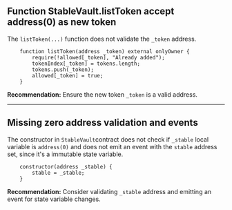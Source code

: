## Function StableVault.listToken accept address(0) as new token

The `listToken(...)` function does not validate the `_token` address.

```solidity
    function listToken(address _token) external onlyOwner {
        require(!allowed[_token], "Already added");
        tokenIndex[_token] = tokens.length;
        tokens.push(_token);
        allowed[_token] = true;
    }
```
**Recommendation:** Ensure the new token `_token` is a valid address.

---

## Missing zero address validation and events 

The constructor in `StableVault`contract does not check if `_stable` local variable is `address(0)` and does not emit an event with the `stable` address set, since it's a immutable state variable.


```solidity
    constructor(address _stable) {
        stable = _stable;
    }
```

**Recommendation:** Consider validating `_stable` address and emitting an event for state variable changes.

